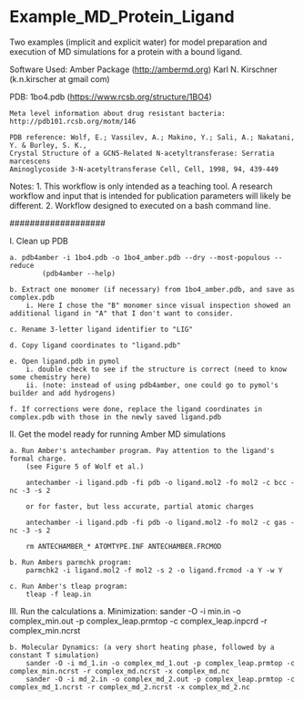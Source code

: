 # Example_MD_Protein_Ligand
Two examples (implicit and explicit water) for model preparation and execution of MD simulations for a protein with a bound ligand.

Software Used: Amber Package (http://ambermd.org)
Karl N. Kirschner (k.n.kirscher at gmail com)

PDB: 1bo4.pdb (https://www.rcsb.org/structure/1BO4)

	Meta level information about drug resistant bacteria: http://pdb101.rcsb.org/motm/146

	PDB reference: Wolf, E.; Vassilev, A.; Makino, Y.; Sali, A.; Nakatani, Y. & Burley, S. K.,
	Crystal Structure of a GCN5-Related N-acetyltransferase: Serratia marcescens
	Aminoglycoside 3-N-acetyltransferase Cell, Cell, 1998, 94, 439-449

Notes:
	1. This workflow is only intended as a teaching tool. A research workflow and input
		that is intended for publication parameters will likely be different.
	2. Workflow designed to executed on a bash command line.

###################

I. Clean up PDB

	a. pdb4amber -i 1bo4.pdb -o 1bo4_amber.pdb --dry --most-populous --reduce
			(pdb4amber --help)

	b. Extract one monomer (if necessary) from 1bo4_amber.pdb, and save as complex.pdb
		i. Here I chose the "B" monomer since visual inspection showed an additional ligand in "A" that I don't want to consider.

	c. Rename 3-letter ligand identifier to "LIG"

	d. Copy ligand coordinates to "ligand.pdb"

	e. Open ligand.pdb in pymol
		i. double check to see if the structure is correct (need to know some chemistry here)
		ii. (note: instead of using pdb4amber, one could go to pymol's builder and add hydrogens)

	f. If corrections were done, replace the ligand coordinates in complex.pdb with those in the newly saved ligand.pdb

II. Get the model ready for running Amber MD simulations

	a. Run Amber's antechamber program. Pay attention to the ligand's formal charge.
		(see Figure 5 of Wolf et al.)

		antechamber -i ligand.pdb -fi pdb -o ligand.mol2 -fo mol2 -c bcc -nc -3 -s 2
		
		or for faster, but less accurate, partial atomic charges

		antechamber -i ligand.pdb -fi pdb -o ligand.mol2 -fo mol2 -c gas -nc -3 -s 2

		rm ANTECHAMBER_* ATOMTYPE.INF ANTECHAMBER.FRCMOD

	b. Run Ambers parmchk program:
		parmchk2 -i ligand.mol2 -f mol2 -s 2 -o ligand.frcmod -a Y -w Y

	c. Run Amber's tleap program:
		tleap -f leap.in

III. Run the calculations
	a. Minimization:
		sander -O -i min.in -o complex_min.out -p complex_leap.prmtop -c complex_leap.inpcrd -r complex_min.ncrst

	b. Molecular Dynamics: (a very short heating phase, followed by a constant T simulation)
		sander -O -i md_1.in -o complex_md_1.out -p complex_leap.prmtop -c complex_min.ncrst -r complex_md.ncrst -x complex_md.nc
 		sander -O -i md_2.in -o complex_md_2.out -p complex_leap.prmtop -c complex_md_1.ncrst -r complex_md_2.ncrst -x complex_md_2.nc
